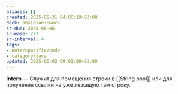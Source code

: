 ```yaml
---
aliases: []
created: 2025-05-31 04:06:19+03:00
deck: obsidian::work
sr-due: 2025-06-06
sr-ease: 272
sr-interval: 4
tags:
- note/specific/code
- category/java
updated: 2025-06-02 09:01:00+03:00
---
```


**Intern**
—
Служит для помещения строки в [[String pool]] или для получения ссылки на уже лежащую там строку.
